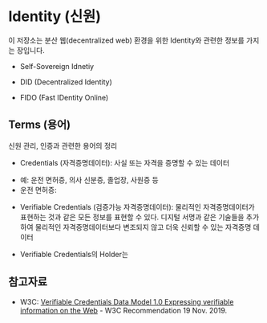 # Identity (신원)

이 저장소는 분산 웹(decentralized web) 환경을 위한 Identity와 관련한 정보를 가지는 장입니다.

* Self-Sovereign Idnetiy

* DID (Decentralized Identity)

* FIDO (Fast IDentity Online)


## Terms (용어)

신원 관리, 인증과 관련한 용어의 정리 

* Credentials (자격증명데이터): 사실 또는 자격을 증명할 수 있는 데이터
 - 예: 운전 면허증, 의사 신분증, 졸업장, 사원증 등
 - 운전 면허증: 
* Verifiable Credentials (검증가능 자격증명데이터): 물리적인 자격증명데이터가 표현하는 것과 같은 모든 정보를 표현할 수 있다.
디지털 서명과 같은 기술들을 추가하여 물리적인 자격증명데이터보다 변조되지 않고 더욱 신뢰할 수 있는 자격증명 데이터 
 - Verifiable Credentials의 Holder는 






## 참고자료

* W3C: [Verifiable Credentials Data Model 1.0 Expressing verifiable information on the Web](https://www.w3.org/TR/vc-data-model/#what-is-a-verifiable-credential) - W3C Recommendation 19 Nov. 2019.




  
  
